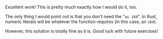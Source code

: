 Excellent work! This is pretty much exactly how I would do it, too.

The only thing I would point out is that you don't need the "`as i64`". In Rust, numeric literals will be whatever the function requires (in this case, an `i64`).

However, this solution is totally fine as it is. Good luck with future exercises!